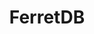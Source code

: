 ---
title: FerretDB
menu:
  docs_{{ .version }}:
    identifier: fr-ferretdb-guides
    name: FerretDB
    parent: guides
    weight: 10
menu_name: docs_{{ .version }}
---